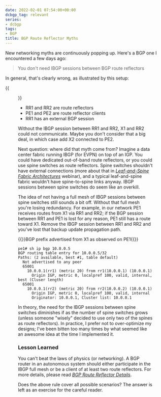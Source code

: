 ```yaml
---
date: 2022-02-01 07:54:00+00:00
dcbgp_tag: relevant
series:
- dcbgp
tags:
- BGP
title: BGP Route Reflector Myths
---
```

New networking myths are continuously popping up. Here's a BGP one I encountered a few days ago:

> You don't need IBGP sessions between BGP route reflectors

In general, that's clearly wrong, as illustrated by this setup:
<!--more-->
{{<figure src="/2022/02/rr-ibgp.png" caption="BGP session (arrows indicate RR clients)">}}

* RR1 and RR2 are route reflectors
* PE1 and PE2 are route reflector clients
* RR1 has an external BGP session

Without the IBGP session between RR1 and RR2, X1 and RR2 could not communicate. Maybe you don't consider that a big deal, in which case add X2 connected to PE2.

Next question: where did that myth come from? Imagine a data center fabric running IBGP (for EVPN) on top of an IGP. You could have dedicated out-of-band route reflectors, or you could use spine switches as route reflectors. Spine switches shouldn't have external connections (more about that in _[Leaf-and-Spine Fabric Architectures](https://www.ipspace.net/Leaf-and-Spine_Fabric_Architectures)_ webinar), and a typical leaf-and-spine fabric wouldn't have spine-to-spine links anyway. IBGP sessions between spine switches do seem like an overkill.

The idea of not having a full mesh of IBGP sessions between spine switches still sounds a bit off. Without that full mesh you're losing redundancy. For example, in our network PE1 receives routes from X1 via RR1 and RR2; if the BGP session between RR1 and PE1 is lost for any reason, PE1 still has a route toward X1. Remove the IBGP session between RR1 and RR2 and you've lost that backup update propagation path.

{{<cc>}}BGP prefix advertised from X1 as observed on PE1{{</cc>}}
```
pe1# sh ip bgp 10.0.0.5
BGP routing table entry for 10.0.0.5/32
Paths: (2 available, best #1, table default)
  Not advertised to any peer
  65001
    10.0.0.1(rr1) (metric 20) from rr1(10.0.0.1) (10.0.0.1)
      Origin IGP, metric 0, localpref 100, valid, internal, best (Cluser length)
  65001
    10.0.0.1(rr2) (metric 20) from rr2(10.0.0.2) (10.0.0.1)
      Origin IGP, metric 0, localpref 100, valid, internal
      Originator: 10.0.0.1, Cluster list: 10.0.0.1
```

In theory, the need for the IBGP sessions between spine switches diminishes if as the number of spine switches grows (unless someone "wisely" decided to use only two of the spines as route reflectors). In practice, I prefer not to over-optimize my designs; I've been bitten too many times by what seemed like an awesome idea at the time I implemented it.

### Lesson Learned

You can't beat the laws of physics (or networking). A BGP router in an autonomous system should either participate in the IBGP full mesh or be a client of at least two route reflectors. For more details, please read _[BGP Route Reflector Details](/2008/08/bgp-route-reflector-details/)_.

Does the above rule cover all possible scenarios? The answer is left as an exercise for the careful reader.
